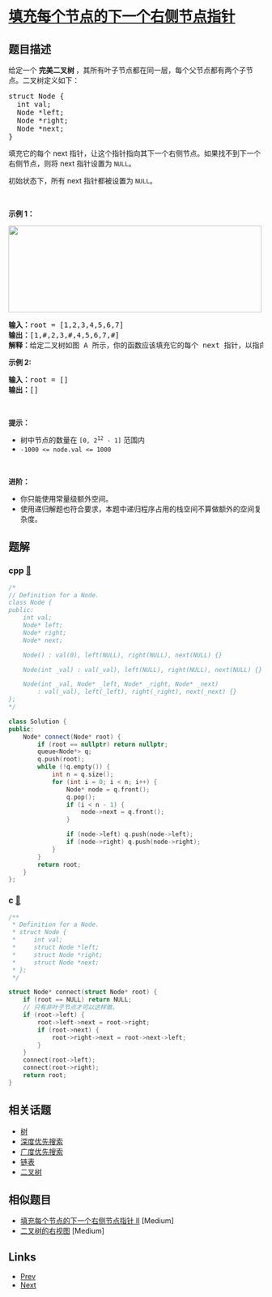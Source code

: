 
# [填充每个节点的下一个右侧节点指针](https://leetcode-cn.com/problems/populating-next-right-pointers-in-each-node)

## 题目描述

<p>给定一个&nbsp;<strong>完美二叉树&nbsp;</strong>，其所有叶子节点都在同一层，每个父节点都有两个子节点。二叉树定义如下：</p>

<pre>
struct Node {
  int val;
  Node *left;
  Node *right;
  Node *next;
}</pre>

<p>填充它的每个 next 指针，让这个指针指向其下一个右侧节点。如果找不到下一个右侧节点，则将 next 指针设置为 <code>NULL</code>。</p>

<p>初始状态下，所有&nbsp;next 指针都被设置为 <code>NULL</code>。</p>

<p>&nbsp;</p>

<p><strong>示例 1：</strong></p>

<p><img alt="" src="https://assets.leetcode.com/uploads/2019/02/14/116_sample.png" style="height: 171px; width: 500px;" /></p>

<pre>
<b>输入：</b>root = [1,2,3,4,5,6,7]
<b>输出：</b>[1,#,2,3,#,4,5,6,7,#]
<b>解释：</b>给定二叉树如图 A 所示，你的函数应该填充它的每个 next 指针，以指向其下一个右侧节点，如图 B 所示。序列化的输出按层序遍历排列，同一层节点由 next 指针连接，'#' 标志着每一层的结束。
</pre>

<p><meta charset="UTF-8" /></p>

<p><strong>示例 2:</strong></p>

<pre>
<b>输入：</b>root = []
<b>输出：</b>[]
</pre>

<p>&nbsp;</p>

<p><strong>提示：</strong></p>

<ul>
	<li>树中节点的数量在<meta charset="UTF-8" />&nbsp;<code>[0, 2<sup>12</sup>&nbsp;- 1]</code>&nbsp;范围内</li>
	<li><code>-1000 &lt;= node.val &lt;= 1000</code></li>
</ul>

<p>&nbsp;</p>

<p><strong>进阶：</strong></p>

<ul>
	<li>你只能使用常量级额外空间。</li>
	<li>使用递归解题也符合要求，本题中递归程序占用的栈空间不算做额外的空间复杂度。</li>
</ul>


## 题解

### cpp [🔗](populating-next-right-pointers-in-each-node.cpp) 
```cpp
/*
// Definition for a Node.
class Node {
public:
    int val;
    Node* left;
    Node* right;
    Node* next;

    Node() : val(0), left(NULL), right(NULL), next(NULL) {}

    Node(int _val) : val(_val), left(NULL), right(NULL), next(NULL) {}

    Node(int _val, Node* _left, Node* _right, Node* _next)
        : val(_val), left(_left), right(_right), next(_next) {}
};
*/

class Solution {
public:
    Node* connect(Node* root) {
        if (root == nullptr) return nullptr;
        queue<Node*> q;
        q.push(root);
        while (!q.empty()) {
            int n = q.size();
            for (int i = 0; i < n; i++) {
                Node* node = q.front();
                q.pop();
                if (i < n - 1) {
                    node->next = q.front();
                }

                if (node->left) q.push(node->left);
                if (node->right) q.push(node->right);
            }
        }
        return root;
    }
};
```
### c [🔗](populating-next-right-pointers-in-each-node.c) 
```c
/**
 * Definition for a Node.
 * struct Node {
 *     int val;
 *     struct Node *left;
 *     struct Node *right;
 *     struct Node *next;
 * };
 */

struct Node* connect(struct Node* root) {
    if (root == NULL) return NULL;
    // 只有非叶子节点才可以这样做。
    if (root->left) {
        root->left->next = root->right;
        if (root->next) {
            root->right->next = root->next->left;
        }
    }
    connect(root->left);
    connect(root->right);
    return root;
}
```


## 相关话题

- [树](../../tags/tree.md) 
- [深度优先搜索](../../tags/depth-first-search.md) 
- [广度优先搜索](../../tags/breadth-first-search.md) 
- [链表](../../tags/linked-list.md) 
- [二叉树](../../tags/binary-tree.md) 


## 相似题目

- [填充每个节点的下一个右侧节点指针 II](../populating-next-right-pointers-in-each-node-ii/README.md)  [Medium] 
- [二叉树的右视图](../binary-tree-right-side-view/README.md)  [Medium] 


## Links

- [Prev](../flatten-binary-tree-to-linked-list/README.md) 
- [Next](../populating-next-right-pointers-in-each-node-ii/README.md) 

